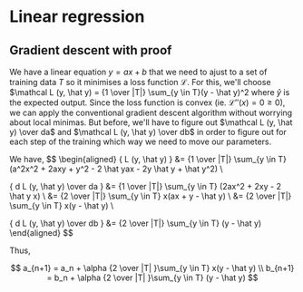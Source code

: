 # Linear regression

## Gradient descent with proof

We have a linear equation $y = ax + b$ that we need to ajust to a set of training data $T$ so it minimises a loss function $\mathcal{L}$. For this, we'll choose $\mathcal L (y, \hat y) = {1 \over |T|} \sum_{y \in T}(y - \hat y)^2  where $\hat y$ is the expected output. Since the loss function is convex (ie. $\mathcal{L}''(x) = 0 \geq 0$), we can apply the conventional gradient descent algorithm without worrying about local minimas. But before, we'll have to figure out $\mathcal L (y, \hat y) \over da$ and $\mathcal  L (y, \hat y) \over db$ in order to figure out for each step of the training which way we need to move our parameters.

We have,
$$
\begin{aligned}
{ L (y, \hat y) }             &= {1 \over |T|} \sum_{y \in T} (a^2x^2 + 2axy + y^2 - 2 \hat yax - 2y \hat y + \hat y^2) \\

{ d L (y, \hat y) \over da }    &= {1 \over |T|} \sum_{y \in T} (2ax^2 + 2xy - 2 \hat y x) \\
                                &= {2 \over |T|} \sum_{y \in T} x(ax + y - \hat y) \\ 
                                &= {2 \over |T|} \sum_{y \in T} x(y - \hat y) \\

{ d L (y, \hat y) \over db }    &= {2 \over |T|} \sum_{y \in T} (y - \hat y)
\end{aligned}
$$

Thus,

$$
a_{n+1} = a_n + \alpha {2 \over |T| }\sum_{y \in T} x(y - \hat y) \\
b_{n+1} = b_n + \alpha {2 \over |T| }\sum_{y \in T} (y - \hat y)
$$